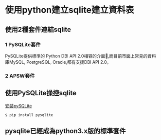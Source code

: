 # 使用python建立sqlite建立資料表

## 使用2種套件連結sqlite

### 1 PySQLite套件
PySQLite提供標準的 Python DBI API 2.0相容的介面,而目前市面上常見的資料庫MySQL, PostgreSQL, Oracle,都有支援DBI API 2.0。


### 2 APSW套件


## 使用PySQLite操控sqlite

[安裝pySQLite](https://pypi.org/project/pysqlite/)

```
$ pip install pysqlite
```

## pysqlite已經成為python3.x版的標準套件